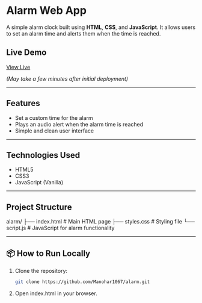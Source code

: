 # Alarm Web App

A simple alarm clock built using **HTML**, **CSS**, and **JavaScript**. It allows users to set an alarm time and alerts them when the time is reached.

## Live Demo
[View Live](https://manohar1067.github.io/alarm/)  

*(May take a few minutes after initial deployment)*

---

## Features

- Set a custom time for the alarm
- Plays an audio alert when the alarm time is reached
- Simple and clean user interface

---

## Technologies Used

- HTML5
- CSS3
- JavaScript (Vanilla)

---

## Project Structure

alarm/
├── index.html # Main HTML page
├── styles.css # Styling file
└── script.js # JavaScript for alarm functionality 


---

## 📦 How to Run Locally

1. Clone the repository:
   ```bash
   git clone https://github.com/Manohar1067/alarm.git
2. Open index.html in your browser.
 
